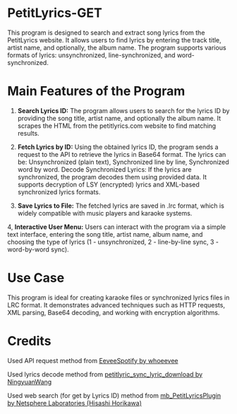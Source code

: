 # PetitLyrics-GET
This program is designed to search and extract song lyrics from the PetitLyrics website. It allows users to find lyrics by entering the track title, artist name, and optionally, the album name. The program supports various formats of lyrics: unsynchronized, line-synchronized, and word-synchronized.

# Main Features of the Program
1. **Search Lyrics ID:**
The program allows users to search for the lyrics ID by providing the song title, artist name, and optionally the album name. It scrapes the HTML from the petitlyrics.com website to find matching results.

2. **Fetch Lyrics by ID:**
Using the obtained lyrics ID, the program sends a request to the API to retrieve the lyrics in Base64 format. The lyrics can be:
Unsynchronized (plain text),
Synchronized line by line,
Synchronized word by word.
Decode Synchronized Lyrics:
If the lyrics are synchronized, the program decodes them using provided data. It supports decryption of LSY (encrypted) lyrics and XML-based synchronized lyrics formats.

3. **Save Lyrics to File:**
The fetched lyrics are saved in .lrc format, which is widely compatible with music players and karaoke systems.

4, **Interactive User Menu:**
Users can interact with the program via a simple text interface, entering the song title, artist name, album name, and choosing the type of lyrics (1 - unsynchronized, 2 - line-by-line sync, 3 - word-by-word sync).

# Use Case
This program is ideal for creating karaoke files or synchronized lyrics files in LRC format. It demonstrates advanced techniques such as HTTP requests, XML parsing, Base64 decoding, and working with encryption algorithms.

# Credits
Used API request method from [EeveeSpotify by whoeevee](https://github.com/whoeevee/EeveeSpotify/blob/swift/Sources/EeveeSpotify/Lyrics/Repositories/PetitLyricsRepository.swift)

Used lyrics decode method from [petitlyric_sync_lyric_download by NingyuanWang](https://github.com/NingyuanWang/petitlyric_sync_lyric_download)

Used web search (for get by Lyrics ID) method from [mb_PetitLyricsPlugin by Netsphere Laboratories (Hisashi Horikawa)](https://github.com/netsphere-labs/mb_PetitLyricsPlugin/blob/master/mb_PetitLirycsPlugin/PetitLyrics.cs)
